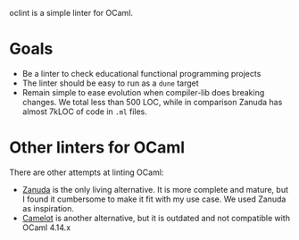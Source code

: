 oclint is a simple linter for OCaml. 

# Goals

- Be a linter to check educational functional programming projects
- The linter should be easy to run as a `dune` target
- Remain simple to ease evolution when compiler-lib does breaking changes. We total less than 500 LOC, while in comparison Zanuda has almost 7kLOC of code in `.ml` files.

# Other linters for OCaml

There are other attempts at linting OCaml:

- [Zanuda](https://github.com/Kakadu/zanuda) is the only living alternative. It is more complete and mature, but I found it cumbersome to make it fit with my use case. We used Zanuda as inspiration.
- [Camelot](https://github.com/upenn-cis1xx/camelot) is another alternative, but it is outdated and not compatible with OCaml 4.14.x

